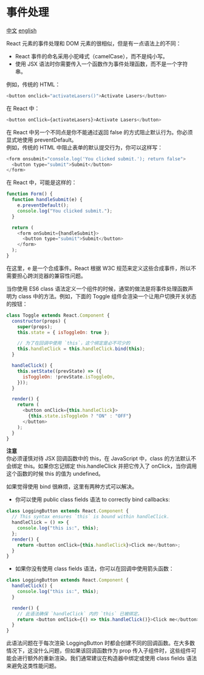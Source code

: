 # 事件处理

[中文](https://zh-hans.reactjs.org/docs/handling-events.html)
[english](https://reactjs.org/docs/handling-events.html)

React 元素的事件处理和 DOM 元素的很相似，但是有一点语法上的不同：

- React 事件的命名采用小驼峰式（camelCase），而不是纯小写。
- 使用 JSX 语法时你需要传入一个函数作为事件处理函数，而不是一个字符串。

例如，传统的 HTML：

```js
<button onclick="activateLasers()">Activate Lasers</button>
```

在 React 中：

```js
<button onClick={activateLasers}>Activate Lasers</button>
```

在 React 中另一个不同点是你不能通过返回 false 的方式阻止默认行为。你必须显式地使用 preventDefault。  
例如，传统的 HTML 中阻止表单的默认提交行为，你可以这样写：

```js
<form onsubmit="console.log('You clicked submit.'); return false">
  <button type="submit">Submit</button>
</form>
```

在 React 中，可能是这样的：

```js
function Form() {
  function handleSubmit(e) {
    e.preventDefault();
    console.log("You clicked submit.");
  }

  return (
    <form onSubmit={handleSubmit}>
      <button type="submit">Submit</button>
    </form>
  );
}
```

在这里，e 是一个合成事件。React 根据 W3C 规范来定义这些合成事件，所以不需要担心跨浏览器的兼容性问题。

当你使用 ES6 class 语法定义一个组件的时候，通常的做法是将事件处理函数声明为 class 中的方法。例如，下面的 Toggle 组件会渲染一个让用户切换开关状态的按钮：

```js
class Toggle extends React.Component {
  constructor(props) {
    super(props);
    this.state = { isToggleOn: true };

    // 为了在回调中使用 `this`，这个绑定是必不可少的
    this.handleClick = this.handleClick.bind(this);
  }

  handleClick() {
    this.setState((prevState) => ({
      isToggleOn: !prevState.isToggleOn,
    }));
  }

  render() {
    return (
      <button onClick={this.handleClick}>
        {this.state.isToggleOn ? "ON" : "OFF"}
      </button>
    );
  }
}
```

**注意**  
你必须谨慎对待 JSX 回调函数中的 this，在 JavaScript 中，class 的方法默认不会绑定 this。如果你忘记绑定 this.handleClick 并把它传入了 onClick，当你调用这个函数的时候 this 的值为 undefined。

如果觉得使用 bind 很麻烦，这里有两种方式可以解决。

- 你可以使用 public class fields 语法 to correctly bind callbacks:

```js
class LoggingButton extends React.Component {
  // This syntax ensures `this` is bound within handleClick.
  handleClick = () => {
    console.log("this is:", this);
  };
  render() {
    return <button onClick={this.handleClick}>Click me</button>;
  }
}
```

- 如果你没有使用 class fields 语法，你可以在回调中使用箭头函数：

```js
class LoggingButton extends React.Component {
  handleClick() {
    console.log("this is:", this);
  }

  render() {
    // 此语法确保 `handleClick` 内的 `this` 已被绑定。
    return <button onClick={() => this.handleClick()}>Click me</button>;
  }
}
```
此语法问题在于每次渲染 LoggingButton 时都会创建不同的回调函数。在大多数情况下，这没什么问题，但如果该回调函数作为 prop 传入子组件时，这些组件可能会进行额外的重新渲染。我们通常建议在构造器中绑定或使用 class fields 语法来避免这类性能问题。 
